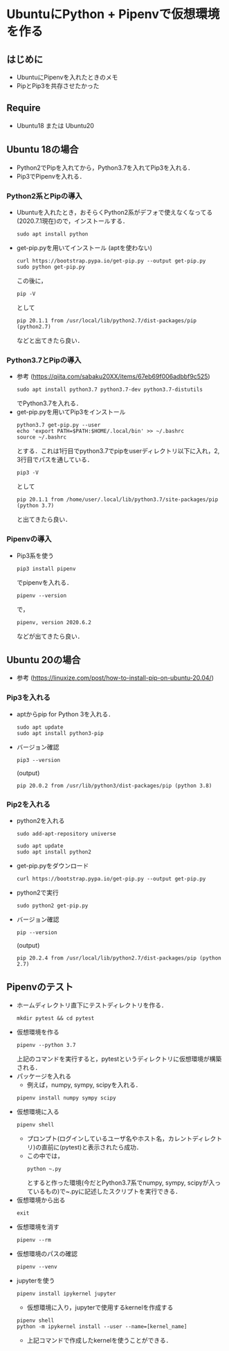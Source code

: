 # UbuntuにPython + Pipenvで仮想環境を作る
## はじめに
- UbuntuにPipenvを入れたときのメモ
- PipとPip3を共存させたかった
## Require
- Ubuntu18 または Ubuntu20
## Ubuntu 18の場合
- Python2でPipを入れてから，Python3.7を入れてPip3を入れる．
- Pip3でPipenvを入れる．
### Python2系とPipの導入
- Ubuntuを入れたとき，おそらくPython2系がデフォで使えなくなってる(2020.7.1現在)ので，インストールする．
    ```
    sudo apt install python
    ```
- get-pip.pyを用いてインストール (aptを使わない)
    ```
    curl https://bootstrap.pypa.io/get-pip.py --output get-pip.py
    sudo python get-pip.py
    ```
    この後に，
    ```
    pip -V
    ```
    として
    ```
    pip 20.1.1 from /usr/local/lib/python2.7/dist-packages/pip (python2.7)
    ```
    などと出てきたら良い．
### Python3.7とPipの導入
- 参考 (https://qiita.com/sabaku20XX/items/67eb69f006adbbf9c525)
    ```
    sudo apt install python3.7 python3.7-dev python3.7-distutils
    ```
    でPython3.7を入れる．
- get-pip.pyを用いてPip3をインストール
    ```
    python3.7 get-pip.py --user
    echo 'export PATH=$PATH:$HOME/.local/bin' >> ~/.bashrc
    source ~/.bashrc
    ```
    とする．これは1行目でpython3.7でpipをuserディレクトリ以下に入れ，2, 3行目でパスを通している．
    ```
    pip3 -V
    ```
    として
    ```
    pip 20.1.1 from /home/user/.local/lib/python3.7/site-packages/pip (python 3.7)
    ```
    と出てきたら良い．
### Pipenvの導入
- Pip3系を使う
    ```
    pip3 install pipenv
    ```
    でpipenvを入れる．
    ```
    pipenv --version
    ```
    で，
    ```
    pipenv, version 2020.6.2
    ```
    などが出てきたら良い．

## Ubuntu 20の場合
- 参考 (https://linuxize.com/post/how-to-install-pip-on-ubuntu-20.04/)
### Pip3を入れる
- aptからpip for Python 3を入れる．
    ```
    sudo apt update
    sudo apt install python3-pip
    ```
- バージョン確認
    ```
    pip3 --version
    ```
    (output)
    ```
    pip 20.0.2 from /usr/lib/python3/dist-packages/pip (python 3.8)
    ```

### Pip2を入れる
- python2を入れる
    ```
    sudo add-apt-repository universe
    ```
    ```
    sudo apt update
    sudo apt install python2
    ```
- get-pip.pyをダウンロード
    ```
    curl https://bootstrap.pypa.io/get-pip.py --output get-pip.py
    ```
- python2で実行
    ```
    sudo python2 get-pip.py
    ```
- バージョン確認
    ```
    pip --version
    ```
    (output)
    ```
    pip 20.2.4 from /usr/local/lib/python2.7/dist-packages/pip (python 2.7)
    ```


## Pipenvのテスト
- ホームディレクトリ直下にテストディレクトリを作る．
    ```
    mkdir pytest && cd pytest
    ```
- 仮想環境を作る
    ```
    pipenv --python 3.7
    ```
    上記のコマンドを実行すると，pytestというディレクトリに仮想環境が構築される．
- パッケージを入れる
    - 例えば，numpy, sympy, scipyを入れる．
    ```
    pipenv install numpy sympy scipy
    ```
- 仮想環境に入る
    ```
    pipenv shell
    ```
    - プロンプト(ログインしているユーザ名やホスト名，カレントディレクトリ)の直前に(pytest)と表示されたら成功．
    - この中では，
        ```
        python ~.py
        ```
        とすると作った環境(今だとPython3.7系でnumpy, sympy, scipyが入っているもの)で~.pyに記述したスクリプトを実行できる．
- 仮想環境から出る
    ```
    exit
    ```
- 仮想環境を消す
    ```
    pipenv --rm
    ```
- 仮想環境のパスの確認
    ```
    pipenv --venv
    ```
- jupyterを使う
    ```
    pipenv install ipykernel jupyter
    ```
    - 仮想環境に入り，jupyterで使用するkernelを作成する
    ```
    pipenv shell
    python -m ipykernel install --user --name=[kernel_name]
    ```
    - 上記コマンドで作成したkernelを使うことができる．
